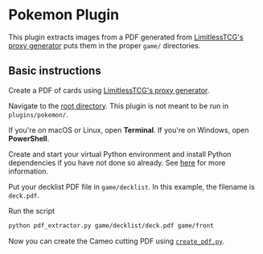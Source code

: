 # Pokemon Plugin

This plugin extracts images from a PDF generated from [LimitlessTCG's proxy generator](https://limitlesstcg.com/tools/proxies) puts them in the proper `game/` directories.

## Basic instructions

Create a PDF of cards using [LimitlessTCG's proxy generator](https://limitlesstcg.com/tools/proxies).

Navigate to the [root directory](../..). This plugin is not meant to be run in `plugins/pokemon/`.

If you're on macOS or Linux, open **Terminal**. If you're on Windows, open **PowerShell**.

Create and start your virtual Python environment and install Python dependencies if you have not done so already. See [here](../../README.md#basic-instructions) for more information.

Put your decklist PDF file in `game/decklist`. In this example, the filename is `deck.pdf`.

Run the script

```sh
python pdf_extractor.py game/decklist/deck.pdf game/front
```

Now you can create the Cameo cutting PDF using [`create_pdf.py`](../../README.md#create_pdf.py).